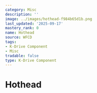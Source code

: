 ```yaml
---
category: Misc
description: ''
image: ../images/hothead-f984b65d1b.png
last_updated: '2025-09-17'
mastery_rank: 0
name: Hothead
source: WFCD
tags:
- K-Drive Component
- Misc
tradable: false
type: K-Drive Component
---
```


# Hothead

